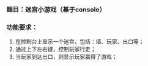 ### 题目：迷宫小游戏（基于console）

### 功能要求：

1. 在控制台上显示一个迷宫，包括：墙、玩家、出口等；
2. 通过上下左右键，控制玩家行走；
3. 当玩家到达出口，则显示玩家赢得了游戏；